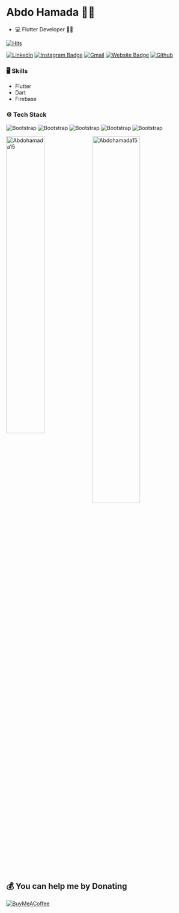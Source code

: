 # Abdo Hamada 👨‍💻
- 💻 Flutter Developer  👨‍💻


[![Hits](https://hits.seeyoufarm.com/api/count/incr/badge.svg?url=https%3A%2F%2Fgithub.com%2FAbdohamada15%2FAbdohamada15&count_bg=%2379C83D&title_bg=%23555555&icon=&icon_color=%23E7E7E7&title=Profile+Views&edge_flat=false)](https://hits.seeyoufarm.com)

[![Linkedin](https://img.shields.io/badge/-LinkedIn-blue?style=flat&logo=Linkedin&logoColor=white)](https://www.linkedin.com/in/https://www.linkedin.com/in/abdo-hamada-903717295/)
[![Instagram Badge](https://img.shields.io/badge/-Instagram-purple?logo=instagram&logoColor=white&link=https://instagram.com/https://www.instagram.com/abdo_hamada157/)](https://www.instagram.com/https://www.instagram.com/abdo_hamada157)
[![Gmail](https://img.shields.io/badge/-Gmail-c14438?style=flat&logo=Gmail&logoColor=white)](mailto:abdohamada157@gmail.com )
[![Website Badge](https://img.shields.io/badge/-Website-c14438?style=flat&logo=Google-Chrome&logoColor=white&link=https://www.facebook.com/abdo.hamada.509)](https://www.facebook.com/abdo.hamada.509)
[![Github](https://img.shields.io/github/followers/Abdohamada15?label=Follow&style=social)](https://github.com/Abdohamada15)



### 🖥 Skills

- Flutter 
- Dart
- Firebase
### ⚙️ Tech Stack

![Bootstrap](https://img.shields.io/badge/-Android%20studio%20-05122A?style=flat-square&logo=Android-studio&color=353535) ![Bootstrap](https://img.shields.io/badge/-Visual%20Studio%20Code-05122A?style=flat-square&logo=Visual-Studio-Code&color=353535) ![Bootstrap](https://img.shields.io/badge/-Flutter-05122A?style=flat-square&logo=Flutter&color=353535) ![Bootstrap](https://img.shields.io/badge/-Dart-05122A?style=flat-square&logo=Dart&color=353535) ![Bootstrap](https://img.shields.io/badge/-Firebase%20-05122A?style=flat-square&logo=Firebase&color=353535)

<div>
  <img width="45%" align="left" src="https://github-readme-stats.vercel.app/api/top-langs?username=Abdohamada15&show_icons=true&locale=en&layout=compact" alt="Abdohamada15" />
  <img width="50%"  src="https://github-readme-streak-stats.herokuapp.com/?user=Abdohamada15&" alt="Abdohamada15" />
</div>


  ## 💰 You can help me by Donating
  [![BuyMeACoffee](https://img.shields.io/badge/Buy%20Me%20a%20Coffee-ffdd00?style=for-the-badge&logo=buy-me-a-coffee&logoColor=black)](https://buymeacoffee.com/abdohamadat) 

  
